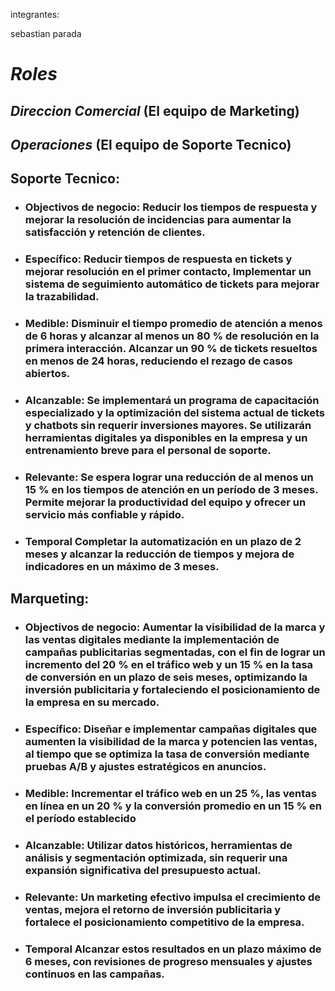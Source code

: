 integrantes:

sebastian parada

# *Roles*
## *Direccion Comercial* (El equipo de Marketing)
## *Operaciones* (El equipo de Soporte Tecnico)

## Soporte Tecnico:
* ### Objectivos de negocio: Reducir los tiempos de respuesta y mejorar la resolución de incidencias para aumentar la satisfacción y retención de clientes.

* ### Específico: Reducir tiempos de respuesta en tickets y mejorar resolución en el primer contacto, Implementar un sistema de seguimiento automático de tickets para mejorar la trazabilidad.

* ### Medible: Disminuir el tiempo promedio de atención a menos de 6 horas y alcanzar al menos un 80 % de resolución en la primera interacción. Alcanzar un 90 % de tickets resueltos en menos de 24 horas, reduciendo el rezago de casos abiertos.

* ### Alcanzable: Se implementará un programa de capacitación especializado y la optimización del sistema actual de tickets y chatbots sin requerir inversiones mayores. Se utilizarán herramientas digitales ya disponibles en la empresa y un entrenamiento breve para el personal de soporte.


* ### Relevante: Se espera lograr una reducción de al menos un 15 % en los tiempos de atención en un período de 3 meses. Permite mejorar la productividad del equipo y ofrecer un servicio más confiable y rápido.

* ### Temporal Completar la automatización en un plazo de 2 meses y alcanzar la reducción de tiempos y mejora de indicadores en un máximo de 3 meses.



## Marqueting:
* ### Objectivos de negocio: Aumentar la visibilidad de la marca y las ventas digitales mediante la implementación de campañas publicitarias segmentadas, con el fin de lograr un incremento del 20 % en el tráfico web y un 15 % en la tasa de conversión en un plazo de seis meses, optimizando la inversión publicitaria y fortaleciendo el posicionamiento de la empresa en su mercado.

* ### Específico: Diseñar e implementar campañas digitales que aumenten la visibilidad de la marca y potencien las ventas, al tiempo que se optimiza la tasa de conversión mediante pruebas A/B y ajustes estratégicos en anuncios.

* ### Medible: Incrementar el tráfico web en un 25 %, las ventas en línea en un 20 % y la conversión promedio en un 15 % en el período establecido

* ### Alcanzable: Utilizar datos históricos, herramientas de análisis y segmentación optimizada, sin requerir una expansión significativa del presupuesto actual.

* ### Relevante: Un marketing efectivo impulsa el crecimiento de ventas, mejora el retorno de inversión publicitaria y fortalece el posicionamiento competitivo de la empresa.

* ### Temporal Alcanzar estos resultados en un plazo máximo de 6 meses, con revisiones de progreso mensuales y ajustes continuos en las campañas.